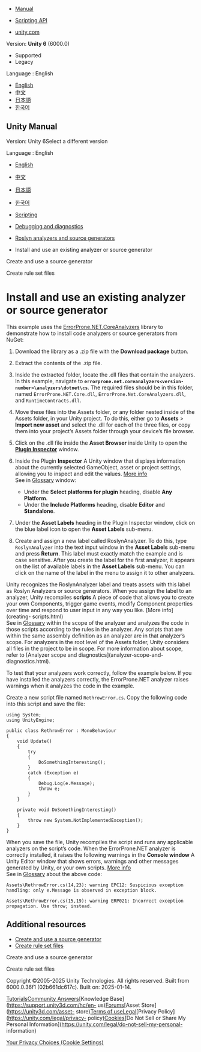 [](https://docs.unity3d.com)

  * [Manual](../Manual/index.html)
  * [Scripting API](../ScriptReference/index.html)

  * [unity.com](https://unity.com/)

Version: **Unity 6** (6000.0)

  * Supported
  * Legacy

Language : English

  * [English](/Manual/install-existing-analyzer.html)
  * [中文](/cn/current/Manual/install-existing-analyzer.html)
  * [日本語](/ja/current/Manual/install-existing-analyzer.html)
  * [한국어](/kr/current/Manual/install-existing-analyzer.html)

[](https://docs.unity3d.com)

## Unity Manual

Version: Unity 6Select a different version

Language : English

  * [English](/Manual/install-existing-analyzer.html)
  * [中文](/cn/current/Manual/install-existing-analyzer.html)
  * [日本語](/ja/current/Manual/install-existing-analyzer.html)
  * [한국어](/kr/current/Manual/install-existing-analyzer.html)

  * [Scripting](scripting.html)
  * [Debugging and diagnostics](debugging-and-diagnostics.html)
  * [Roslyn analyzers and source generators](roslyn-analyzers.html)
  * Install and use an existing analyzer or source generator

[](create-source-generator.html)

Create and use a source generator

[](ruleset-files.html)

Create rule set files

# Install and use an existing analyzer or source generator

This example uses the
[ErrorProne.NET.CoreAnalyzers](https://www.nuget.org/packages/ErrorProne.NET.CoreAnalyzers/)
library to demonstrate how to install code analyzers or source generators from
NuGet:

  1. Download the library as a .zip file with the **Download package** button.
  2. Extract the contents of the .zip file.
  3. Inside the extracted folder, locate the .dll files that contain the analyzers. In this example, navigate to **`errorprone.net.coreanalyzers<version-number>\analyzers\dotnet\cs`**. The required files should be in this folder, named `ErrorProne.NET.Core.dll`, `ErrorProne.Net.CoreAnalyzers.dll`, and `RuntimeContracts.dll`.
  4. Move these files into the Assets folder, or any folder nested inside of the Assets folder, in your Unity project. To do this, either go to **Assets** > **Import new asset** and select the .dll for each of the three files, or copy them into your project’s Assets folder through your device’s file browser.
  5. Click on the .dll file inside the **Asset Browser** inside Unity to open the **[Plugin Inspector](plug-in-inspector.html)** window.
  6. Inside the Plugin **Inspector** A Unity window that displays information about the currently selected GameObject, asset or project settings, allowing you to inspect and edit the values. [More info](UsingTheInspector.html)  
See in [Glossary](Glossary.html#Inspector) window:

     * Under the **Select platforms for plugin** heading, disable **Any Platform**.
     * Under the **Include Platforms** heading, disable **Editor** and **Standalone**.
  7. Under the **Asset Labels** heading in the Plugin Inspector window, click on the blue label icon to open the **Asset Labels** sub-menu.
  8. Create and assign a new label called RoslynAnalyzer. To do this, type `RoslynAnalyzer` into the text input window in the **Asset Labels** sub-menu and press **Return**. This label must exactly match the example and is case sensitive. After you create the label for the first analyzer, it appears on the list of available labels in the **Asset Labels** sub-menu. You can click on the name of the label in the menu to assign it to other analyzers.

Unity recognizes the RoslynAnalyzer label and treats assets with this label as
Roslyn Analyzers or source generators. When you assign the label to an
analyzer, Unity recompiles **scripts** A piece of code that allows you to
create your own Components, trigger game events, modify Component properties
over time and respond to user input in any way you like. [More info](creating-
scripts.html)  
See in [Glossary](Glossary.html#Scripts) within the scope of the analyzer and
analyzes the code in those scripts according to the rules in the analyzer. Any
scripts that are within the same assembly definition as an analyzer are in
that analyzer’s scope. For analyzers in the root level of the Assets folder,
Unity considers all files in the project to be in scope. For more information
about scope, refer to [Analyzer scope and diagnostics](analyzer-scope-and-
diagnostics.html).

To test that your analyzers work correctly, follow the example below. If you
have installed the analyzers correctly, the ErrorProne.NET analyzer raises
warnings when it analyzes the code in the example.

Create a new script file named `RethrowError.cs`. Copy the following code into
this script and save the file:

    
    
    using System;
    using UnityEngine;
    
    public class RethrowError : MonoBehaviour
    {
        void Update()
        {
            try
            {
                DoSomethingInteresting();
            }
            catch (Exception e)
            {
                Debug.Log(e.Message);
                throw e;
            }
        }
    
        private void DoSomethingInteresting()
        {
            throw new System.NotImplementedException();
        }
    }
    

When you save the file, Unity recompiles the script and runs any applicable
analyzers on the script’s code. When the ErrorProne.NET analyzer is correctly
installed, it raises the following warnings in the **Console window** A Unity
Editor window that shows errors, warnings and other messages generated by
Unity, or your own scripts. [More info](Console.html)  
See in [Glossary](Glossary.html#Consolewindow) about the above code:

`Assets\RethrowError.cs(14,23): warning EPC12: Suspicious exception handling:
only e.Message is observed in exception block.`

`Assets\RethrowError.cs(15,19): warning ERP021: Incorrect exception
propagation. Use throw; instead.`

## Additional resources

  * [Create and use a source generator](create-source-generator.html)
  * [Create rule set files](ruleset-files.html)

[](create-source-generator.html)

Create and use a source generator

[](ruleset-files.html)

Create rule set files

Copyright ©2005-2025 Unity Technologies. All rights reserved. Built from
6000.0.36f1 (02b661dc617c). Built on: 2025-01-14.

[Tutorials](https://learn.unity.com/)[Community
Answers](https://answers.unity3d.com)[Knowledge
Base](https://support.unity3d.com/hc/en-
us)[Forums](https://forum.unity3d.com)[Asset Store](https://unity3d.com/asset-
store)[Terms of
use](https://docs.unity3d.com/Manual/TermsOfUse.html)[Legal](https://unity.com/legal)[Privacy
Policy](https://unity.com/legal/privacy-
policy)[Cookies](https://unity.com/legal/cookie-policy)[Do Not Sell or Share
My Personal Information](https://unity.com/legal/do-not-sell-my-personal-
information)

[Your Privacy Choices (Cookie Settings)](javascript:void\(0\);)

